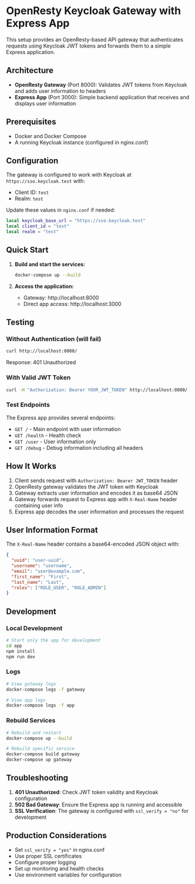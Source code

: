 # OpenResty Keycloak Gateway with Express App

This setup provides an OpenResty-based API gateway that authenticates requests using Keycloak JWT tokens and forwards them to a simple Express application.

## Architecture

- **OpenResty Gateway** (Port 8000): Validates JWT tokens from Keycloak and adds user information to headers
- **Express App** (Port 3000): Simple backend application that receives and displays user information

## Prerequisites

- Docker and Docker Compose
- A running Keycloak instance (configured in nginx.conf)

## Configuration

The gateway is configured to work with Keycloak at `https://sso.keycloak.test` with:
- Client ID: `test`
- Realm: `test`

Update these values in `nginx.conf` if needed:

```lua
local keycloak_base_url = "https://sso.keycloak.test"
local client_id = "test"
local realm = "test"
```

## Quick Start

1. **Build and start the services:**
   ```bash
   docker-compose up --build
   ```

2. **Access the application:**
   - Gateway: http://localhost:8000
   - Direct app access: http://localhost:3000

## Testing

### Without Authentication (will fail)
```bash
curl http://localhost:8000/
```
Response: 401 Unauthorized

### With Valid JWT Token
```bash
curl -H "Authorization: Bearer YOUR_JWT_TOKEN" http://localhost:8000/
```

### Test Endpoints

The Express app provides several endpoints:

- `GET /` - Main endpoint with user information
- `GET /health` - Health check
- `GET /user` - User information only
- `GET /debug` - Debug information including all headers

## How It Works

1. Client sends request with `Authorization: Bearer JWT_TOKEN` header
2. OpenResty gateway validates the JWT token with Keycloak
3. Gateway extracts user information and encodes it as base64 JSON
4. Gateway forwards request to Express app with `X-Real-Name` header containing user info
5. Express app decodes the user information and processes the request

## User Information Format

The `X-Real-Name` header contains a base64-encoded JSON object with:

```json
{
  "uuid": "user-uuid",
  "username": "username",
  "email": "user@example.com",
  "first_name": "First",
  "last_name": "Last",
  "roles": ["ROLE_USER", "ROLE_ADMIN"]
}
```

## Development

### Local Development
```bash
# Start only the app for development
cd app
npm install
npm run dev
```

### Logs
```bash
# View gateway logs
docker-compose logs -f gateway

# View app logs
docker-compose logs -f app
```

### Rebuild Services
```bash
# Rebuild and restart
docker-compose up --build

# Rebuild specific service
docker-compose build gateway
docker-compose up gateway
```

## Troubleshooting

1. **401 Unauthorized**: Check JWT token validity and Keycloak configuration
2. **502 Bad Gateway**: Ensure the Express app is running and accessible
3. **SSL Verification**: The gateway is configured with `ssl_verify = "no"` for development

## Production Considerations

- Set `ssl_verify = "yes"` in nginx.conf
- Use proper SSL certificates
- Configure proper logging
- Set up monitoring and health checks
- Use environment variables for configuration